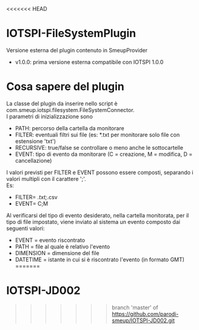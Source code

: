 <<<<<<< HEAD
# IOTSPI-FileSystemPlugin

Versione esterna del plugin contenuto in SmeupProvider

- v1.0.0: prima versione esterna compatibile con IOTSPI 1.0.0

# Cosa sapere del plugin

La classe del plugin da inserire nello script è com.smeup.iotspi.filesystem.FileSystemConnector.  
I parametri di inizializzazione sono
- PATH: percorso della cartella da monitorare
- FILTER: eventuali filtri sui file (es: *.txt per monitorare solo file con estensione 'txt')
- RECURSIVE: true/false se controllare o meno anche le sottocartelle
- EVENT: tipo di evento da monitorare (C = creazione, M = modifica, D = cancellazione)

I valori previsti per FILTER e EVENT possono essere composti, separando i valori multipli con il carattere ';'.  
Es: 
- FILTER= *.txt;*.csv
- EVENT= C;M

Al verificarsi del tipo di evento desiderato, nella cartella monitorata, per il tipo di file impostato, viene inviato al sistema un evento composto dai seguenti valori:
- EVENT = evento riscontrato
- PATH = file al quale è relativo l'evento
- DIMENSION = dimensione del file
- DATETIME = istante in cui si è riscontrato l'evento (in formato GMT)
=======
# IOTSPI-JD002
>>>>>>> branch 'master' of https://github.com/parodi-smeup/IOTSPI-JD002.git
